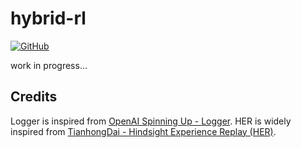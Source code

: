 # hybrid-rl

[![GitHub](https://img.shields.io/github/license/szahlner/hybrid-rl.svg)](LICENSE)

work in progress...

## Credits
 
Logger is inspired from [OpenAI Spinning Up - Logger](https://spinningup.openai.com/en/latest/utils/logger.html?highlight=logger).
HER is widely inspired from [TianhongDai - Hindsight Experience Replay (HER)](https://github.com/TianhongDai/hindsight-experience-replay).  
